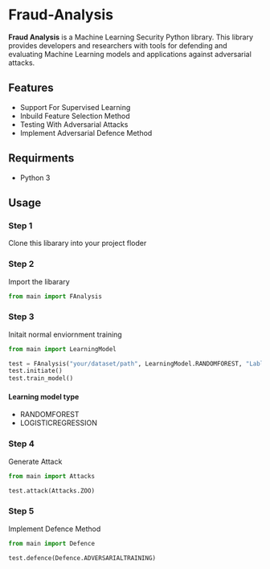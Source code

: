 # Fraud-Analysis
**Fraud Analysis** is a Machine Learning Security Python library. This library provides developers and researchers with tools for defending and evaluating Machine Learning models and applications against adversarial attacks.

## Features
- Support For Supervised Learning 
- Inbuild Feature Selection Method
- Testing With Adversarial Attacks
- Implement Adversarial Defence Method

## Requirments
- Python 3

## Usage

### Step 1

Clone this libarary into your project floder

### Step 2

Import the libarary

```python
from main import FAnalysis
```
### Step 3

Initait normal enviornment training

```python
from main import LearningModel

test = FAnalysis("your/dataset/path", LearningModel.RANDOMFOREST, "Lable column name", "attack dataset size(0.1 to 100)")
test.initiate()
test.train_model()
```
#### Learning model type 
- RANDOMFOREST
- LOGISTICREGRESSION 

### Step 4

Generate Attack

```python
from main import Attacks

test.attack(Attacks.ZOO)
```
### Step 5

Implement Defence Method

```python
from main import Defence

test.defence(Defence.ADVERSARIALTRAINING)
```
